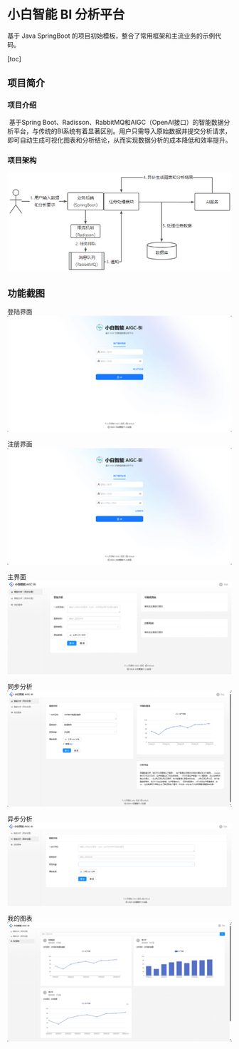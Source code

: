 # 小白智能 BI 分析平台

基于 Java SpringBoot 的项目初始模板，整合了常用框架和主流业务的示例代码。

[toc]

## 项目简介

### 项目介绍

​	基于Spring Boot、Radisson、RabbitMQ和AIGC（OpenAI接口）的智能数据分析平台，与传统的BI系统有着显著区别。用户只需导入原始数据并提交分析请求，即可自动生成可视化图表和分析结论，从而实现数据分析的成本降低和效率提升。

### 项目架构

![img_7.png](img_7.png)

## 功能截图
登陆界面
![img_1.png](img_1.png)

注册界面
![img_2.png](img_2.png)

主界面
![img_3.png](img_3.png)

同步分析
![img_4.png](img_4.png)

异步分析
![img_5.png](img_5.png)

我的图表
![img_6.png](img_6.png)









